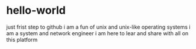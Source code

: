 # hello-world
just frist step to github
i am a fun of unix and unix-like operating systems
i am a system and network engineer
i am here to lear and share with all on this platform
